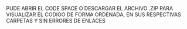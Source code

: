 PUDE ABRIR EL CODE SPACE O DESCARGAR EL ARCHIVO .ZIP PARA VISUALIZAR EL CODIGO  DE FORMA ORDENADA, EN SUS RESPECTIVAS CARPETAS Y SIN ERRORES DE ENLACES
